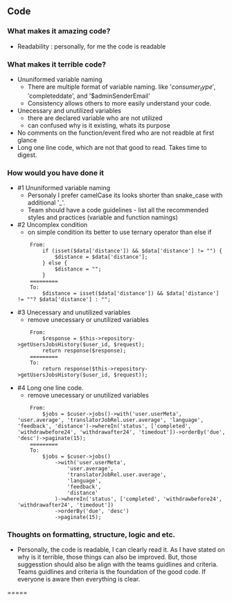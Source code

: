 ## Code

### What makes it amazing code?
- Readability
    : personally, for me the code is readable


### What makes it terrible code?
 - Ununiformed variable naming
    - There are multiple format of variable naming. like '$consumer_type', '$completeddate', and '$adminSenderEmail'
    - Consistency allows others to more easily understand your code.
 - Unecessary and unutilized variables
    - there are declared variable who are not utilized
    - can confused why is it existing, whats its purpose
 - No comments on the function/event fired who are not readble at first glance 
 - Long one line code, which are not that good to read. Takes time to digest.



### How would you have done it
 - #1 Ununiformed variable naming
    - Personaly I prefer camelCase its looks shorter than snake_case with additional '_'.
    - Team should have a code guidelines  - list all the  recommended styles and practices (variable and function namings)
 - #2 Uncomplex condition
    - on simple condition its better to use ternary operator than else if
    ```
        From: 
            if (isset($data['distance']) && $data['distance'] != "") {
                $distance = $data['distance'];
            } else {
                $distance = "";
            }
        =========
        To: 
            $distance = isset($data['distance']) && $data['distance'] != ""? $data['distance'] : "";
    ```
 - #3 Unecessary and unutilized variables
    - remove unecessary or unutilized variables
    ```
        From:
            $response = $this->repository->getUsersJobsHistory($user_id, $request);
            return response($response);
        =========
        To:
            return response($this->repository->getUsersJobsHistory($user_id, $request));
    ```
 - #4 Long one line code. 
    - remove unecessary or unutilized variables
    ```
        From:
            $jobs = $cuser->jobs()->with('user.userMeta', 'user.average', 'translatorJobRel.user.average', 'language', 'feedback', 'distance')->whereIn('status', ['completed', 'withdrawbefore24', 'withdrawafter24', 'timedout'])->orderBy('due', 'desc')->paginate(15);
        =========
        To:
            $jobs = $cuser->jobs()
                ->with('user.userMeta', 
                    'user.average', 
                    'translatorJobRel.user.average', 
                    'language', 
                    'feedback', 
                    'distance'
                )->whereIn('status', ['completed', 'withdrawbefore24', 'withdrawafter24', 'timedout'])
                ->orderBy('due', 'desc')
                ->paginate(15);
    ```


### Thoughts on formatting, structure, logic and etc.
 - Personally, the code is readable, I can clearly read it. 
   As I have stated on why is it terrible, those things can also be improved. 
   But, those suggesstion should also be align with the teams guidlines and criteria. Teams guidlines and criteria is the foundation of the good code.
   If everyone is aware then everything is clear.  

=====
